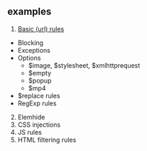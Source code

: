## examples
1. [Basic (url) rules](http://gshumihin.github.io/examples/filterrules/01_basic_rules.html#)
 * Blocking
 * Exceptions
 * Options
    * $image, $stylesheet, $xmlhttprequest
    * $empty
    * $popup
    * $mp4
  * $replace rules
  * RegExp rules
2. Elemhide
3. CSS injections
4. JS rules
5. HTML filtering rules
